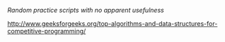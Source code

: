 *Random practice scripts with no apparent usefulness*

http://www.geeksforgeeks.org/top-algorithms-and-data-structures-for-competitive-programming/


